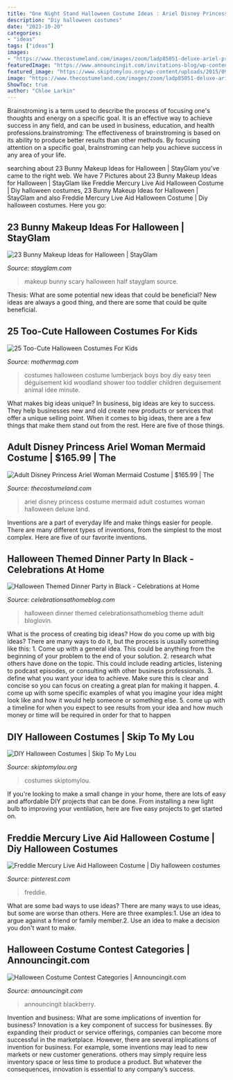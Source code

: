 ```yaml
---
title: "One Night Stand Halloween Costume Ideas : Ariel Disney Princess Costume Mermaid Adult Costumes Woman Halloween Deluxe Land"
description: "Diy halloween costumes"
date: "2023-10-20"
categories:
- "ideas"
tags: ["ideas"]
images:
- "https://www.thecostumeland.com/images/zoom/ladp85051-deluxe-ariel-princess-women-disney-halloween-costumes_1.jpg"
featuredImage: "https://www.announcingit.com/invitations-blog/wp-content/uploads/2016/09/Mummy-DJ-Halloween-Costume-Party-Invitations-Pt.jpg"
featured_image: "https://www.skiptomylou.org/wp-content/uploads/2015/09/easy-butterfly-costume.jpg"
image: "https://www.thecostumeland.com/images/zoom/ladp85051-deluxe-ariel-princess-women-disney-halloween-costumes_1.jpg"
ShowToc: true
author: "Chloe Larkin"
---
```



Brainstroming is a term used to describe the process of focusing one's thoughts and energy on a specific goal. It is an effective way to achieve success in any field, and can be used in business, education, and health professions.brainstroming: The effectiveness of brainstroming is based on its ability to produce better results than other methods. By focusing attention on a specific goal, brainstroming can help you achieve success in any area of your life.

	

		
searching about 23 Bunny Makeup Ideas for Halloween | StayGlam you've came to the right web. We have 7 Pictures about 23 Bunny Makeup Ideas for Halloween | StayGlam like Freddie Mercury Live Aid Halloween Costume | Diy halloween costumes, 23 Bunny Makeup Ideas for Halloween | StayGlam and also Freddie Mercury Live Aid Halloween Costume | Diy halloween costumes. Here you go:
		
    
## 23 Bunny Makeup Ideas For Halloween | StayGlam

<img loading=lazy src="https://stayglam.com/wp-content/uploads/2019/08/Scary-Half-Bunny-Makeup-Idea.jpg" onerror="this.onerror=null;this.src='https://tse1.mm.bing.net/th?id=OIP.bP3Gc4aie4wa3xC3L5xhYAHaLH&amp;pid=15.1';" alt="23 Bunny Makeup Ideas for Halloween | StayGlam">

_Source: stayglam.com_

>makeup bunny scary halloween half stayglam source. 

	

Thesis: What are some potential new ideas that could be beneficial?
New ideas are always a good thing, and there are some that could be quite beneficial.

    
## 25 Too-Cute Halloween Costumes For Kids

<img loading=lazy src="http://www.mothermag.com/wp-content/uploads/2016/10/241-e1476733985842.jpg" onerror="this.onerror=null;this.src='https://tse1.mm.bing.net/th?id=OIP.PG_XpWSxnEdm9ZMUci_cEQHaLH&amp;pid=15.1';" alt="25 Too-Cute Halloween Costumes For Kids">

_Source: mothermag.com_

>costumes halloween costume lumberjack boys boy diy easy teen déguisement kid woodland shower too toddler children deguisement animal idee minute. 

	

What makes big ideas unique?
In business, big ideas are key to success. They help businesses new and old create new products or services that offer a unique selling point. When it comes to big ideas, there are a few things that make them stand out from the rest. Here are five of those things.

    
## Adult Disney Princess Ariel Woman Mermaid Costume | $165.99 | The

<img loading=lazy src="https://www.thecostumeland.com/images/zoom/ladp85051-deluxe-ariel-princess-women-disney-halloween-costumes_1.jpg" onerror="this.onerror=null;this.src='https://tse1.mm.bing.net/th?id=OIP.s6lnwFNDZyyOpDTmXh7zjgHaQs&amp;pid=15.1';" alt="Adult Disney Princess Ariel Woman Mermaid Costume | $165.99 | The">

_Source: thecostumeland.com_

>ariel disney princess costume mermaid adult costumes woman halloween deluxe land. 

	

Inventions are a part of everyday life and make things easier for people. There are many different types of inventions, from the simplest to the most complex. Here are five of our favorite inventions.

    
## Halloween Themed Dinner Party In Black - Celebrations At Home

<img loading=lazy src="http://celebrationsathomeblog.com/wp-content/uploads/2017/09/halloween-dinner-party.jpg" onerror="this.onerror=null;this.src='https://tse1.mm.bing.net/th?id=OIP.3uYt2VeItEFYMznRzHHVggHaLH&amp;pid=15.1';" alt="Halloween Themed Dinner Party in Black - Celebrations at Home">

_Source: celebrationsathomeblog.com_

>halloween dinner themed celebrationsathomeblog theme adult bloglovin. 

	

What is the process of creating big ideas?
How do you come up with big ideas? There are many ways to do it, but the process is usually something like this: 1. Come up with a general idea. This could be anything from the beginning of your problem to the end of your solution. 2. research what others have done on the topic. This could include reading articles, listening to podcast episodes, or consulting with other business professionals. 3. define what you want your idea to achieve. Make sure this is clear and concise so you can focus on creating a great plan for making it happen. 4. come up with some specific examples of what you imagine your idea might look like and how it would help someone or something else. 5. come up with a timeline for when you expect to see results from your idea and how much money or time will be required in order for that to happen 
    
## DIY Halloween Costumes | Skip To My Lou

<img loading=lazy src="https://www.skiptomylou.org/wp-content/uploads/2015/09/easy-butterfly-costume.jpg" onerror="this.onerror=null;this.src='https://tse1.mm.bing.net/th?id=OIP._vNuwbuR3ojbBV8PEg_xvgHaKm&amp;pid=15.1';" alt="DIY Halloween Costumes | Skip To My Lou">

_Source: skiptomylou.org_

>costumes skiptomylou. 

	

If you're looking to make a small change in your home, there are lots of easy and affordable DIY projects that can be done. From installing a new light bulb to improving your ventilation, here are five easy projects to get started on.

    
## Freddie Mercury Live Aid Halloween Costume | Diy Halloween Costumes

<img loading=lazy src="https://i.pinimg.com/736x/ca/7e/5c/ca7e5cf8fa30990157e77fcb95b1a066.jpg" onerror="this.onerror=null;this.src='https://tse3.mm.bing.net/th?id=OIP.gcXaNfbi9zGWrAGlnu1BUwHaL9&amp;pid=15.1';" alt="Freddie Mercury Live Aid Halloween Costume | Diy halloween costumes">

_Source: pinterest.com_

>freddie. 

	

What are some bad ways to use ideas?
There are many ways to use ideas, but some are worse than others. Here are three examples:1. Use an idea to argue against a friend or family member.2. Use an idea to make a decision you don't want to make.
    
## Halloween Costume Contest Categories | Announcingit.com

<img loading=lazy src="https://www.announcingit.com/invitations-blog/wp-content/uploads/2016/09/Mummy-DJ-Halloween-Costume-Party-Invitations-Pt.jpg" onerror="this.onerror=null;this.src='https://tse4.mm.bing.net/th?id=OIP.S82ZnRJcj2VNsA9jriv_eAHaMM&amp;pid=15.1';" alt="Halloween Costume Contest Categories | Announcingit.com">

_Source: announcingit.com_

>announcingit blackberry. 

	

Invention and business: What are some implications of invention for business?
Innovation is a key component of success for businesses. By expanding their product or service offerings, companies can become more successful in the marketplace. However, there are several implications of invention for business. For example, some inventions may lead to new markets or new customer generations. others may simply require less inventory space or less time to produce a product. But whatever the consequences, innovation is essential to any company’s success.

